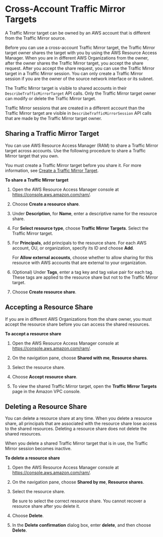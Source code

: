 # Cross\-Account Traffic Mirror Targets<a name="cross-account-traffic-mirroring-targets"></a>

A Traffic Mirror target can be owned by an AWS account that is different from the Traffic Mirror source\.

Before you can use a cross\-account Traffic Mirror target, the Traffic Mirror target owner shares the target with you by using the AWS Resource Access Manager\. When you are in different AWS Organizations from the owner, after the owner shares the Traffic Mirror target, you accept the share request\. After you accept the share request, you can use the Traffic Mirror target in a Traffic Mirror session\. You can only create a Traffic Mirror session if you are the owner of the source network interface or its subnet\. 

The Traffic Mirror target is visible to shared accounts in their `DescribeTrafficMirrorTarget` API calls\. Only the Traffic Mirror target owner can modify or delete the Traffic Mirror target\.

Traffic Mirror sessions that are created in a different account than the Traffic Mirror target are visible in `DescribeTrafficMirrorSession` API calls that are made by the Traffic Mirror target owner\.

## Sharing a Traffic Mirror Target<a name="tm-sharing"></a>

You can use AWS Resource Access Manager \(RAM\) to share a Traffic Mirror target across accounts\. Use the following procedure to share a Traffic Mirror target that you own\.

You must create a Traffic Mirror target before you share it\. For more information, see [Create a Traffic Mirror Target](traffic-mirroring-target.md#create-traffic-mirroring-target)\.

**To share a Traffic Mirror target**

1. Open the AWS Resource Access Manager console at [https://console\.aws\.amazon\.com/ram/](https://console.aws.amazon.com/ram/)\.

1. Choose **Create a resource share**\.

1. Under **Description**, for **Name**, enter a descriptive name for the resource share\.

1. For **Select resource type**, choose **Traffic Mirror Targets**\. Select the Traffic Mirror target\.

1. For **Principals**, add principals to the resource share\. For each AWS account, OU, or organization, specify its ID and choose **Add**\.

   For **Allow external accounts**, choose whether to allow sharing for this resource with AWS accounts that are external to your organization\.

1. \(Optional\) Under **Tags**, enter a tag key and tag value pair for each tag\. These tags are applied to the resource share but not to the Traffic Mirror target\.

1. Choose **Create resource share**\.

## Accepting a Resource Share<a name="tm-share-accept"></a>

 If you are in different AWS Organizations from the share owner, you must accept the resource share before you can access the shared resources\.

**To accept a resource share**

1. Open the AWS Resource Access Manager console at [https://console\.aws\.amazon\.com/ram/](https://console.aws.amazon.com/ram/)\.

1. On the navigation pane, choose **Shared with me**, **Resource shares**\.

1. Select the resource share\.

1. Choose **Accept resource share**\.

1. To view the shared Traffic Mirror target, open the **Traffic Mirror Targets** page in the Amazon VPC console\.

## Deleting a Resource Share<a name="tm-delete-share"></a>

You can delete a resource share at any time\. When you delete a resource share, all principals that are associated with the resource share lose access to the shared resources\. Deleting a resource share does not delete the shared resources\. 

When you delete a shared Traffic Mirror target that is in use, the Traffic Mirror session becomes inactive\.

**To delete a resource share**

1. Open the AWS Resource Access Manager console at [https://console\.aws\.amazon\.com/ram/](https://console.aws.amazon.com/ram/)\.

1. On the navigation pane, choose **Shared by me**, **Resource shares**\.

1. Select the resource share\.

    Be sure to select the correct resource share\. You cannot recover a resource share after you delete it\.

1. Choose **Delete**\.

1. In the **Delete confirmation** dialog box, enter **delete**, and then choose **Delete**\.
